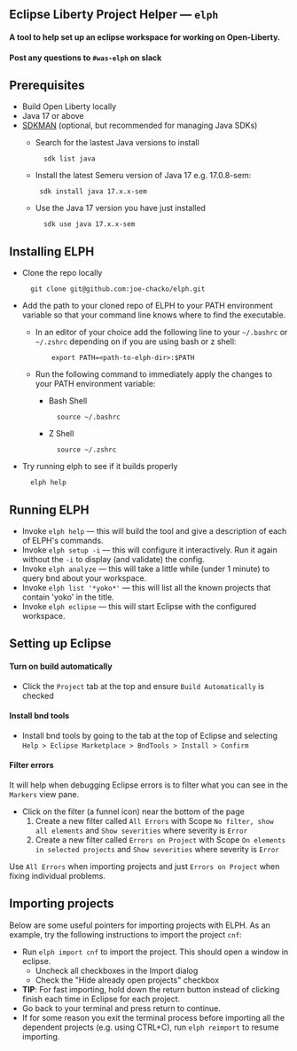 ## Eclipse Liberty Project Helper &mdash; `elph`
#### A tool to help set up an eclipse workspace for working on Open-Liberty.

#### Post any questions to `#was-elph` on slack

## Prerequisites
- Build Open Liberty locally
- Java 17 or above
- [SDKMAN](https://sdkman.io/) (optional, but recommended for managing Java SDKs)
    - Search for the lastest Java versions to install
      
            sdk list java
    -  Install the latest Semeru version of Java 17 e.g. 17.0.8-sem:
  
            sdk install java 17.x.x-sem
    - Use the Java 17 version you have just installed
  
            sdk use java 17.x.x-sem

## Installing ELPH
- Clone the repo locally
        
        git clone git@github.com:joe-chacko/elph.git
- Add the path to your cloned repo of ELPH to your PATH environment variable so that your command line knows where to find the executable.

  - In an editor of your choice add the following line to your `~/.bashrc` or `~/.zshrc` depending on if you are using bash or z shell:

            export PATH=<path-to-elph-dir>:$PATH
  - Run the following command to immediately apply the changes to your PATH environment variable:

    - Bash Shell

            source ~/.bashrc

    - Z Shell

            source ~/.zshrc

- Try running elph to see if it builds properly

        elph help


## Running ELPH
- Invoke `elph help` &mdash; this will build the tool and give a description of each of ELPH's commands.
- Invoke `elph setup -i` &mdash; this will configure it interactively. Run it again without the `-i` to display (and validate) the config.
- Invoke `elph analyze` &mdash; this will take a little while (under 1 minute) to query bnd about your workspace. 
- Invoke `elph list '*yoko*'` &mdash; this will list all the known projects that contain 'yoko' in the title.
- Invoke `elph eclipse` &mdash; this will start Eclipse with the configured workspace.

## Setting up Eclipse

#### Turn on build automatically
- Click the `Project` tab at the top and ensure `Build Automatically` is checked

#### Install bnd tools
- Install bnd tools by going to the tab at the top of Eclipse and selecting `Help > Eclipse Marketplace > BndTools > Install > Confirm`

#### Filter errors
It will help when debugging Eclipse errors is to filter what you can see in the `Markers` view pane.
- Click on the filter (a funnel icon) near the bottom of the page
    1. Create a new filter called `All Errors` with Scope `No filter, show all elements` and `Show severities` where severity is `Error`
    1. Create a new filter called `Errors on Project` with Scope `On elements in selected projects` and `Show severities` where severity is `Error`

Use `All Errors` when importing projects and just `Errors on Project` when fixing individual problems.

## Importing projects
Below are some useful pointers for importing projects with ELPH. As an example, try the following instructions to import the project `cnf`:
- Run `elph import cnf` to import the project. This should open a window in eclipse.
    - Uncheck all checkboxes in the Import dialog
    - Check the "Hide already open projects" checkbox
- **TIP**: For fast importing, hold down the return button instead of clicking finish each time in Eclipse for each project.
- Go back to your terminal and press return to continue.
- If for some reason you exit the terminal process before importing all the dependent projects (e.g. using CTRL+C), run `elph reimport` to resume importing.
